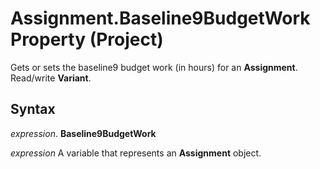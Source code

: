 
# Assignment.Baseline9BudgetWork Property (Project)

Gets or sets the baseline9 budget work (in hours) for an  **Assignment**. Read/write **Variant**.


## Syntax

 _expression_. **Baseline9BudgetWork**

 _expression_ A variable that represents an **Assignment** object.

